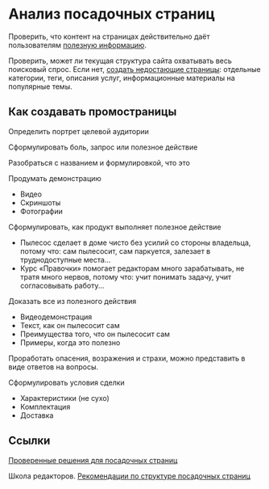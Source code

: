 # Анализ посадочных страниц

Проверить, что контент на страницах действительно даёт пользователям [полезную информацию](https://www.it-agency.ru/academy/how-to-write-articles-ang-get-to-the-top-seo-for-content/).

Проверить, может ли текущая структура сайта охватывать весь поисковый спрос. Если нет, [создать недостающие страницы](https://www.it-agency.ru/academy/user-experience-Issues/): отдельные категории, теги, описания услуг, информационные материалы на популярные темы.

## Как создавать промостраницы

Определить портрет целевой аудитории

Сформулировать боль, запрос или полезное действие

Разобраться с названием и формулировкой, что это

Продумать демонстрацию
- Видео
- Скриншоты
- Фотографии

Сформулировать, как продукт выполняет полезное действие
- Пылесос сделает в доме чисто без усилий со стороны владельца, потому что: сам пылесосит, сам паркуется, залезает в труднодоступные места...
- Курс «Правочки» помогает редакторам много зарабатывать, не тратя много нервов, потому что: учит понимать задачу, учит согласовывать работу...

Доказать все из полезного действия
- Видеодемонстрация
- Текст, как он пылесосит сам
- Преимущества того, что он пылесосит сам
- Примеры, когда это полезно

Проработать опасения, возражения и страхи, можно представить в виде ответов на вопросы.

Сформулировать условия сделки
- Характеристики (не сухо)
- Комплектация
- Доставка

## Ссылки
[Проверенные решения для посадочных страниц](../attachments/provenSolutions.pdf)

Школа редакторов. [Рекомендации по структуре посадочных страниц ](https://youtu.be/X_Rb6SkGgmc)
